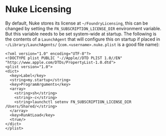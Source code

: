 # Nuke Licensing

By default, Nuke stores its license at `~/FoundryLicensing`, this can be changed by setting the `FN_SUBSCRIPTION_LICENSE_DIR` environment variable. But this variable needs to be set system-wide at startup. The following is the contents of a `LaunchAgent` that will configure this on startup if placed in `~/Library/LaunchAgents/` (`com.<username>.nuke.plist` is a good file name):

    <?xml version="1.0" encoding="UTF-8"?>
    <!DOCTYPE plist PUBLIC "-//Apple//DTD PLIST 1.0//EN" "http://www.apple.com/DTDs/PropertyList-1.0.dtd">
    <plist version="1.0">
    <dict>
      <key>Label</key>
      <string>my.startup</string>
      <key>ProgramArguments</key>
      <array>
        <string>sh</string>
        <string>-c</string>
        <string>launchctl setenv FN_SUBSCRIPTION_LICENSE_DIR /Users/Shared/</string>
      </array>
      <key>RunAtLoad</key>
      <true/>
    </dict>
    </plist>

